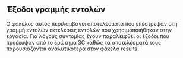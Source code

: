 ## Έξοδοι γραμμής εντολών

Ο φάκελος αυτός περιλαμβάνει αποτελέσματα που επέστρεψαν στη γραμμή εντολών εκτελέσεις εντολών που χρησιμοποιήθηκαν στην εργασία. Για λόγους συντομίας έχουν παραλειφθεί οι έξοδοι που προέκυψαν από το ερώτημα 3C καθώς τα αποτελέσματά τους παρουσιάζονται αναλυτικότερα στον φάκελο results.